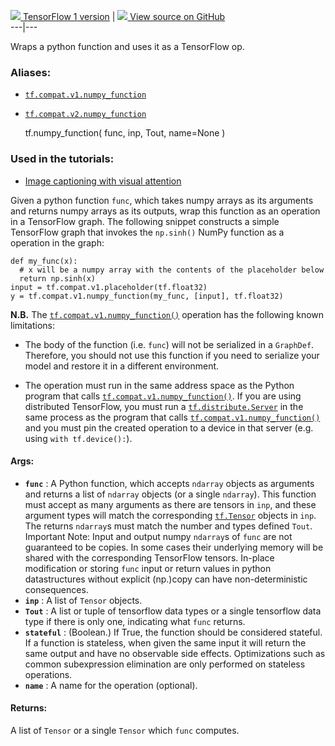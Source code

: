 [ ![](https://tensorflow.google.cn/images/tf_logo_32px.png) TensorFlow 1
version](/versions/r1.15/api_docs/python/tf/numpy_function) |  [
![](https://tensorflow.google.cn/images/GitHub-Mark-32px.png) View source on
GitHub
](https://github.com/tensorflow/tensorflow/blob/r2.0/tensorflow/python/ops/script_ops.py#L501-L503)  
---|---  
  
Wraps a python function and uses it as a TensorFlow op.

### Aliases:

  * [`tf.compat.v1.numpy_function`](/api_docs/python/tf/numpy_function)
  * [`tf.compat.v2.numpy_function`](/api_docs/python/tf/numpy_function)

    
    
    tf.numpy_function(
        func,
        inp,
        Tout,
        name=None
    )
    

### Used in the tutorials:

  * [Image captioning with visual attention](https://tensorflow.google.cn/tutorials/text/image_captioning)

Given a python function `func`, which takes numpy arrays as its arguments and
returns numpy arrays as its outputs, wrap this function as an operation in a
TensorFlow graph. The following snippet constructs a simple TensorFlow graph
that invokes the `np.sinh()` NumPy function as a operation in the graph:

    
    
    def my_func(x):
      # x will be a numpy array with the contents of the placeholder below
      return np.sinh(x)
    input = tf.compat.v1.placeholder(tf.float32)
    y = tf.compat.v1.numpy_function(my_func, [input], tf.float32)
    

**N.B.** The
[`tf.compat.v1.numpy_function()`](https://tensorflow.google.cn/api_docs/python/tf/numpy_function)
operation has the following known limitations:

  * The body of the function (i.e. `func`) will not be serialized in a `GraphDef`. Therefore, you should not use this function if you need to serialize your model and restore it in a different environment.

  * The operation must run in the same address space as the Python program that calls [`tf.compat.v1.numpy_function()`](https://tensorflow.google.cn/api_docs/python/tf/numpy_function). If you are using distributed TensorFlow, you must run a [`tf.distribute.Server`](https://tensorflow.google.cn/api_docs/python/tf/distribute/Server) in the same process as the program that calls [`tf.compat.v1.numpy_function()`](https://tensorflow.google.cn/api_docs/python/tf/numpy_function) and you must pin the created operation to a device in that server (e.g. using `with tf.device():`).

#### Args:

  * **`func`** : A Python function, which accepts `ndarray` objects as arguments and returns a list of `ndarray` objects (or a single `ndarray`). This function must accept as many arguments as there are tensors in `inp`, and these argument types will match the corresponding [`tf.Tensor`](https://tensorflow.google.cn/api_docs/python/tf/Tensor) objects in `inp`. The returns `ndarray`s must match the number and types defined `Tout`. Important Note: Input and output numpy `ndarray`s of `func` are not guaranteed to be copies. In some cases their underlying memory will be shared with the corresponding TensorFlow tensors. In-place modification or storing `func` input or return values in python datastructures without explicit (np.)copy can have non-deterministic consequences.
  * **`inp`** : A list of `Tensor` objects.
  * **`Tout`** : A list or tuple of tensorflow data types or a single tensorflow data type if there is only one, indicating what `func` returns.
  * **`stateful`** : (Boolean.) If True, the function should be considered stateful. If a function is stateless, when given the same input it will return the same output and have no observable side effects. Optimizations such as common subexpression elimination are only performed on stateless operations.
  * **`name`** : A name for the operation (optional).

#### Returns:

A list of `Tensor` or a single `Tensor` which `func` computes.

